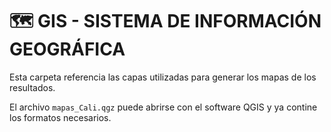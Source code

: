 # 🗺️ GIS - SISTEMA DE INFORMACIÓN GEOGRÁFICA

Esta carpeta referencia las capas utilizadas para generar los mapas de los resultados.

El archivo `mapas_Cali.qgz` puede abrirse con el software QGIS y ya contine los formatos necesarios.


